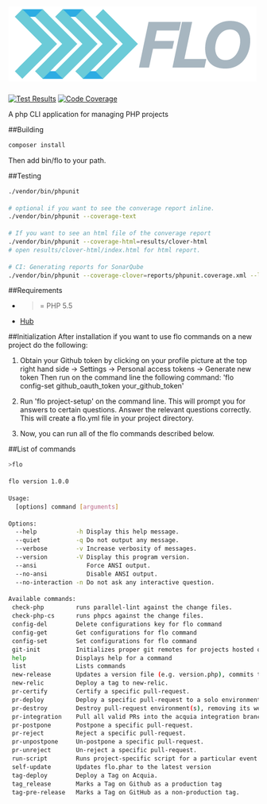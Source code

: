 # ![](logo.png)


[![Test Results](https://img.shields.io/badge/build-passing-brightgreen.svg)](http://ci.publisher7.com/job/flo/job/Flo-Analysis/lastCompletedBuild/testReport/)
[![Code Coverage](https://img.shields.io/badge/coverage-56.7-yellow.svg)](http://ci.publisher7.com/job/flo/job/Flo-Analysis/)

A php CLI application for managing PHP projects

##Building

```php
composer install
```

Then add bin/flo to your path.


##Testing

```sh
./vendor/bin/phpunit

# optional if you want to see the converage report inline.
./vendor/bin/phpunit --coverage-text

# If you want to see an html file of the converage report
./vendor/bin/phpunit --coverage-html=results/clover-html
# open results/clover-html/index.html for html report.

# CI: Generating reports for SonarQube
./vendor/bin/phpunit --coverage-clover=reports/phpunit.coverage.xml --log-junit=reports/phpunit.xml
```

##Requirements
* >= PHP 5.5
* [Hub](https://github.com/github/hub)

##Initialization
After installation if you want to use flo commands on a new project do the following:
1) Obtain your Github token by clicking on your profile picture at the top right hand side -> Settings -> Personal access tokens ->
Generate new token
Then run on the command line the following command: 'flo config-set github_oauth_token your_github_token'

2) Run 'flo project-setup' on the command line. This will prompt you for answers to certain questions. Answer the relevant questions correctly.
This will create a flo.yml file in your project directory.

3) Now, you can run all of the flo commands described below.

##List of commands
```bash
>flo

flo version 1.0.0

Usage:
  [options] command [arguments]

Options:
  --help           -h Display this help message.
  --quiet          -q Do not output any message.
  --verbose        -v Increase verbosity of messages.
  --version        -V Display this program version.
  --ansi              Force ANSI output.
  --no-ansi           Disable ANSI output.
  --no-interaction -n Do not ask any interactive question.

Available commands:
 check-php         runs parallel-lint against the change files.
 check-php-cs      runs phpcs against the change files.
 config-del        Delete configurations key for flo command
 config-get        Get configurations for flo command
 config-set        Set configurations for flo command
 git-init          Initializes proper git remotes for projects hosted on Acquia
 help              Displays help for a command
 list              Lists commands
 new-release       Updates a version file (e.g. version.php), commits that change and tags the commit for release.
 new-relic         Deploy a tag to new-relic.
 pr-certify        Certify a specific pull-request.
 pr-deploy         Deploy a specific pull-request to a solo environment.
 pr-destroy        Destroy pull-request environment(s), removing its web root and database.
 pr-integration    Pull all valid PRs into the acquia integration branch.
 pr-postpone       Postpone a specific pull-request.
 pr-reject         Reject a specific pull-request.
 pr-unpostpone     Un-postpone a specific pull-request.
 pr-unreject       Un-reject a specific pull-request.
 run-script        Runs project-specific script for a particular event.
 self-update       Updates flo.phar to the latest version
 tag-deploy        Deploy a Tag on Acquia.
 tag_release       Marks a Tag on Github as a production tag
 tag-pre-release   Marks a Tag on GitHub as a non-production tag.
```
